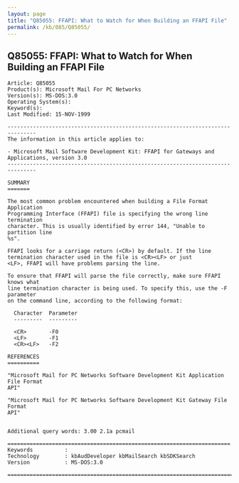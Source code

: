 ```yaml
---
layout: page
title: "Q85055: FFAPI: What to Watch for When Building an FFAPI File"
permalink: /kb/085/Q85055/
---
```


## Q85055: FFAPI: What to Watch for When Building an FFAPI File

	Article: Q85055
	Product(s): Microsoft Mail For PC Networks
	Version(s): MS-DOS:3.0
	Operating System(s): 
	Keyword(s): 
	Last Modified: 15-NOV-1999
	
	-------------------------------------------------------------------------------
	The information in this article applies to:
	
	- Microsoft Mail Software Development Kit: FFAPI for Gateways and Applications, version 3.0 
	-------------------------------------------------------------------------------
	
	SUMMARY
	=======
	
	The most common problem encountered when building a File Format Application
	Programming Interface (FFAPI) file is specifying the wrong line termination
	character. This is usually identified by error 144, "Unable to partition line
	%s".
	
	FFAPI looks for a carriage return (<CR>) by default. If the line
	termination character used in the file is <CR><LF> or just
	<LF>, FFAPI will have problems parsing the line.
	
	To ensure that FFAPI will parse the file correctly, make sure FFAPI knows what
	line termination character is being used. To specify this, use the -F parameter
	on the command line, according to the following format:
	
	  Character  Parameter
	  ---------  ---------
	
	  <CR>       -F0
	  <LF>       -F1
	  <CR><LF>   -F2
	
	REFERENCES
	==========
	
	"Microsoft Mail for PC Networks Software Development Kit Application File Format
	API"
	
	"Microsoft Mail for PC Networks Software Development Kit Gateway File Format
	API"
	
	
	Additional query words: 3.00 2.1a pcmail
	
	======================================================================
	Keywords          :  
	Technology        : kbAudDeveloper kbMailSearch kbSDKSearch
	Version           : MS-DOS:3.0
	
	=============================================================================
	
